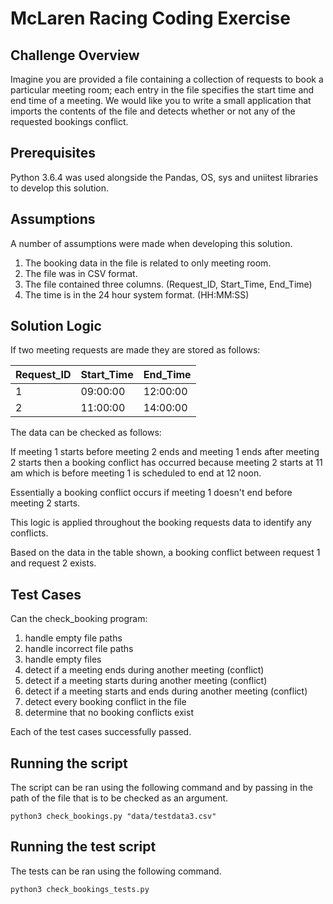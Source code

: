 # McLaren Racing Coding Exercise

## Challenge Overview
Imagine you are provided a file containing a collection of requests to book a particular meeting room; each entry in the file specifies the start time and end time of a meeting. 
We would like you to write a small application that imports the contents of the file and detects whether or not any of the requested bookings conflict.

## Prerequisites

Python 3.6.4 was used alongside the Pandas, OS, sys and uniitest libraries to develop this solution.

## Assumptions

A number of assumptions were made when developing this solution.

1. The booking data in the file is related to  only meeting room.
2. The file was in CSV format.
3. The file contained three columns. (Request_ID, Start_Time, End_Time)
4. The time is in the 24 hour system format. (HH:MM:SS)

## Solution Logic

If two meeting requests are made they are stored as follows:

|  Request_ID  |  Start_Time  |   End_Time   |
| ------------ | ------------ | ------------ |
|      1       |   09:00:00   |   12:00:00   |
|      2       |   11:00:00   |   14:00:00   |

The data can be checked as follows:

If meeting 1 starts before meeting 2 ends and meeting 1 ends after meeting 2 starts then a booking conflict has occurred because meeting 2 starts at 11 am which is before meeting 1 is scheduled to end at 12 noon.

Essentially a booking conflict occurs if meeting 1 doesn't end before meeting 2 starts.

This logic is applied throughout the booking requests data to identify any conflicts.

Based on the data in the table shown, a booking conflict between request 1 and request 2 exists.

## Test Cases

Can the check_booking program:
1. handle empty file paths
2. handle incorrect file paths
3. handle empty files
3. detect if a meeting ends during another meeting (conflict)
4. detect if a meeting starts during another meeting (conflict)
5. detect if a meeting starts and ends during another meeting (conflict)
6. detect every booking conflict in the file
7. determine that no booking conflicts exist

Each of the test cases successfully passed.

## Running the script

The script can be ran using the following command and by passing in the path of the file that is to be checked as an argument.

```
python3 check_bookings.py "data/testdata3.csv"
```

## Running the test script

The tests can be ran using the following command.

```
python3 check_bookings_tests.py
```